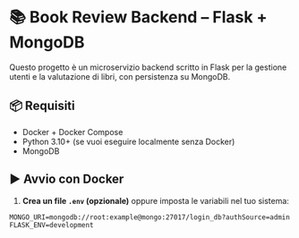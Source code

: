 # 📚 Book Review Backend – Flask + MongoDB

Questo progetto è un microservizio backend scritto in Flask per la gestione utenti e la valutazione di libri, con persistenza su MongoDB.

## 📦 Requisiti

- Docker + Docker Compose
- Python 3.10+ (se vuoi eseguire localmente senza Docker)
- MongoDB

## ▶️ Avvio con Docker

1. **Crea un file `.env` (opzionale)** oppure imposta le variabili nel tuo sistema:

```env
MONGO_URI=mongodb://root:example@mongo:27017/login_db?authSource=admin
FLASK_ENV=development
